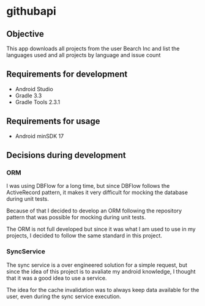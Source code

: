 # githubapi

## Objective

This app downloads all projects from the user Bearch Inc and list the languages used and all projects by language and issue count

## Requirements for development

* Android Studio
* Gradle 3.3
* Gradle Tools 2.3.1

## Requirements for usage

* Android minSDK 17

## Decisions during development

### ORM

I was using DBFlow for a long time, but since DBFlow follows the ActiveRecord pattern, it makes it very difficult for mocking the database during unit tests.

Because of that I decided to develop an ORM following the repository pattern that was possible for mocking during unit tests.

The ORM is not full developed but since it was what I am used to use in my projects, I decided to follow the same standard in this project.

### SyncService

The sync service is a over engineered solution for a simple request, but since the idea of this project is to avaliate my android knowledge, I thought that it was a good idea to use a service.

The idea for the cache invalidation was to always keep data available for the user, even during the sync service execution.
